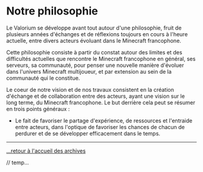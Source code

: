 # Notre philosophie

Le Valorium se développe avant tout autour d'une philosophie, fruit de plusieurs années d'échanges et de réflexions toujours en cours à l'heure actuelle, entre divers acteurs évoluant dans le Minecraft francophone.

Cette philosophie consiste à partir du constat autour des limites et des difficultés actuelles que rencontre le Minecraft francophone en général, ses serveurs, sa communauté, pour penser une nouvelle manière d'évoluer dans l'univers Minecraft multijoueur, et par extension au sein de la communauté qui le constitue.

Le coeur de notre vision et de nos travaux consistent en la création d'échange et de collaboration entre des acteurs, ayant une vision sur le long terme, du Minecraft francophone. Le but derrière cela peut se résumer en trois points généraux :

* Le fait de favoriser le partage d'expérience, de ressources et l'entraide entre acteurs, dans l'optique de favoriser les chances de chacun de perdurer et de se développer efficacement dans le temps.







---

[...retour à l'accueil des archives](../accueil.md)

// temp...



